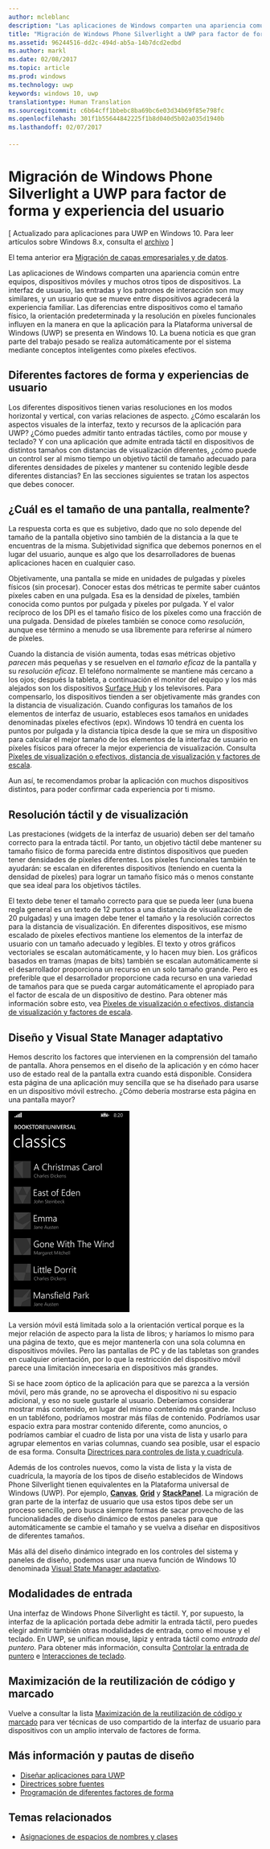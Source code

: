 ```yaml
---
author: mcleblanc
description: "Las aplicaciones de Windows comparten una apariencia común entre PC, dispositivos móviles y muchos otros tipos de dispositivos. La interfaz de usuario, las entradas y los patrones de interacción son muy similares, y un usuario que se mueve entre dispositivos agradecerá la experiencia familiar."
title: "Migración de Windows Phone Silverlight a UWP para factor de forma y experiencia del usuario"
ms.assetid: 96244516-dd2c-494d-ab5a-14b7dcd2edbd
ms.author: markl
ms.date: 02/08/2017
ms.topic: article
ms.prod: windows
ms.technology: uwp
keywords: windows 10, uwp
translationtype: Human Translation
ms.sourcegitcommit: c6b64cff1bbebc8ba69bc6e03d34b69f85e798fc
ms.openlocfilehash: 301f1b55644842225f1b8d040d5b02a035d1940b
ms.lasthandoff: 02/07/2017

---
```


#  <a name="porting-windows-phone-silverlight-to-uwp-for-form-factor-and-ux"></a>Migración de Windows Phone Silverlight a UWP para factor de forma y experiencia del usuario

\[ Actualizado para aplicaciones para UWP en Windows 10. Para leer artículos sobre Windows 8.x, consulta el [archivo](http://go.microsoft.com/fwlink/p/?linkid=619132) \]

El tema anterior era [Migración de capas empresariales y de datos](wpsl-to-uwp-business-and-data.md).

Las aplicaciones de Windows comparten una apariencia común entre equipos, dispositivos móviles y muchos otros tipos de dispositivos. La interfaz de usuario, las entradas y los patrones de interacción son muy similares, y un usuario que se mueve entre dispositivos agradecerá la experiencia familiar. Las diferencias entre dispositivos como el tamaño físico, la orientación predeterminada y la resolución en píxeles funcionales influyen en la manera en que la aplicación para la Plataforma universal de Windows (UWP) se presenta en Windows 10. La buena noticia es que gran parte del trabajo pesado se realiza automáticamente por el sistema mediante conceptos inteligentes como píxeles efectivos.

## <a name="different-form-factors-and-user-experience"></a>Diferentes factores de forma y experiencias de usuario

Los diferentes dispositivos tienen varias resoluciones en los modos horizontal y vertical, con varias relaciones de aspecto. ¿Cómo escalarán los aspectos visuales de la interfaz, texto y recursos de la aplicación para UWP? ¿Cómo puedes admitir tanto entradas táctiles, como por mouse y teclado? Y con una aplicación que admite entrada táctil en dispositivos de distintos tamaños con distancias de visualización diferentes, ¿cómo puede un control ser al mismo tiempo un objetivo táctil de tamaño adecuado para diferentes densidades de píxeles *y* mantener su contenido legible desde diferentes distancias? En las secciones siguientes se tratan los aspectos que debes conocer.

## <a name="what-is-the-size-of-a-screen-really"></a>¿Cuál es el tamaño de una pantalla, realmente?

La respuesta corta es que es subjetivo, dado que no solo depende del tamaño de la pantalla objetivo sino también de la distancia a la que te encuentras de la misma. Subjetividad significa que debemos ponernos en el lugar del usuario, aunque es algo que los desarrolladores de buenas aplicaciones hacen en cualquier caso.

Objetivamente, una pantalla se mide en unidades de pulgadas y píxeles físicos (sin procesar). Conocer estas dos métricas te permite saber cuántos píxeles caben en una pulgada. Esa es la densidad de píxeles, también conocida como puntos por pulgada y píxeles por pulgada. Y el valor recíproco de los DPI es el tamaño físico de los píxeles como una fracción de una pulgada. Densidad de píxeles también se conoce como *resolución*, aunque ese término a menudo se usa libremente para referirse al número de píxeles.

Cuando la distancia de visión aumenta, todas esas métricas objetivo *parecen* más pequeñas y se resuelven en el *tamaño eficaz* de la pantalla y su *resolución eficaz*. El teléfono normalmente se mantiene más cercano a los ojos; después la tableta, a continuación el monitor del equipo y los más alejados son los dispositivos [Surface Hub](http://www.microsoft.com/microsoft-surface-hub) y los televisores. Para compensarlo, los dispositivos tienden a ser objetivamente más grandes con la distancia de visualización. Cuando configuras los tamaños de los elementos de interfaz de usuario, estableces esos tamaños en unidades denominadas píxeles efectivos (epx). Windows 10 tendrá en cuenta los puntos por pulgada y la distancia típica desde la que se mira un dispositivo para calcular el mejor tamaño de los elementos de la interfaz de usuario en píxeles físicos para ofrecer la mejor experiencia de visualización. Consulta [Píxeles de visualización o efectivos, distancia de visualización y factores de escala](wpsl-to-uwp-porting-xaml-and-ui.md).

Aun así, te recomendamos probar la aplicación con muchos dispositivos distintos, para poder confirmar cada experiencia por ti mismo.

## <a name="touch-resolution-and-viewing-resolution"></a>Resolución táctil y de visualización

Las prestaciones (widgets de la interfaz de usuario) deben ser del tamaño correcto para la entrada táctil. Por tanto, un objetivo táctil debe mantener su tamaño físico de forma parecida entre distintos dispositivos que pueden tener densidades de píxeles diferentes. Los píxeles funcionales también te ayudarán: se escalan en diferentes dispositivos (teniendo en cuenta la densidad de píxeles) para lograr un tamaño físico más o menos constante que sea ideal para los objetivos táctiles.

El texto debe tener el tamaño correcto para que se pueda leer (una buena regla general es un texto de 12 puntos a una distancia de visualización de 20 pulgadas) y una imagen debe tener el tamaño y la resolución correctos para la distancia de visualización. En diferentes dispositivos, ese mismo escalado de píxeles efectivos mantiene los elementos de la interfaz de usuario con un tamaño adecuado y legibles. El texto y otros gráficos vectoriales se escalan automáticamente, y lo hacen muy bien. Los gráficos basados en tramas (mapas de bits) también se escalan automáticamente si el desarrollador proporciona un recurso en un solo tamaño grande. Pero es preferible que el desarrollador proporcione cada recurso en una variedad de tamaños para que se pueda cargar automáticamente el apropiado para el factor de escala de un dispositivo de destino. Para obtener más información sobre esto, vea [Píxeles de visualización o efectivos, distancia de visualización y factores de escala](wpsl-to-uwp-porting-xaml-and-ui.md).

## <a name="layout-and-adaptive-visual-state-manager"></a>Diseño y Visual State Manager adaptativo

Hemos descrito los factores que intervienen en la comprensión del tamaño de pantalla. Ahora pensemos en el diseño de la aplicación y en cómo hacer uso de estado real de la pantalla extra cuando está disponible. Considera esta página de una aplicación muy sencilla que se ha diseñado para usarse en un dispositivo móvil estrecho. ¿Cómo debería mostrarse esta página en una pantalla mayor?

![la aplicación de la Tienda de Windows Phone portada](images/wpsl-to-uwp-case-studies/c01-04-uni-phone-app-ported.png)

La versión móvil está limitada solo a la orientación vertical porque es la mejor relación de aspecto para la lista de libros; y haríamos lo mismo para una página de texto, que es mejor mantenerla con una sola columna en dispositivos móviles. Pero las pantallas de PC y de las tabletas son grandes en cualquier orientación, por lo que la restricción del dispositivo móvil parece una limitación innecesaria en dispositivos más grandes.

Si se hace zoom óptico de la aplicación para que se parezca a la versión móvil, pero más grande, no se aprovecha el dispositivo ni su espacio adicional, y eso no suele gustarle al usuario. Deberíamos considerar mostrar más contenido, en lugar del mismo contenido más grande. Incluso en un tabléfono, podríamos mostrar más filas de contenido. Podríamos usar espacio extra para mostrar contenido diferente, como anuncios, o podríamos cambiar el cuadro de lista por una vista de lista y usarlo para agrupar elementos en varias columnas, cuando sea posible, usar el espacio de esa forma. Consulta [Directrices para controles de lista y cuadrícula](https://msdn.microsoft.com/library/windows/apps/mt186889).

Además de los controles nuevos, como la vista de lista y la vista de cuadrícula, la mayoría de los tipos de diseño establecidos de Windows Phone Silverlight tienen equivalentes en la Plataforma universal de Windows (UWP). Por ejemplo, [**Canvas**](https://msdn.microsoft.com/library/windows/apps/br209267), [**Grid**](https://msdn.microsoft.com/library/windows/apps/br242704) y [**StackPanel**](https://msdn.microsoft.com/library/windows/apps/br209635). La migración de gran parte de la interfaz de usuario que usa estos tipos debe ser un proceso sencillo, pero busca siempre formas de sacar provecho de las funcionalidades de diseño dinámico de estos paneles para que automáticamente se cambie el tamaño y se vuelva a diseñar en dispositivos de diferentes tamaños.

Más allá del diseño dinámico integrado en los controles del sistema y paneles de diseño, podemos usar una nueva función de Windows 10 denominada [Visual State Manager adaptativo](wpsl-to-uwp-porting-xaml-and-ui.md).

## <a name="input-modalities"></a>Modalidades de entrada

Una interfaz de Windows Phone Silverlight es táctil. Y, por supuesto, la interfaz de la aplicación portada debe admitir la entrada táctil, pero puedes elegir admitir también otras modalidades de entrada, como el mouse y el teclado. En UWP, se unifican mouse, lápiz y entrada táctil como *entrada del puntero*. Para obtener más información, consulta [Controlar la entrada de puntero](https://msdn.microsoft.com/library/windows/apps/mt404610) e [Interacciones de teclado](https://msdn.microsoft.com/library/windows/apps/mt185607).

## <a name="maximizing-markup-and-code-re-use"></a>Maximización de la reutilización de código y marcado

Vuelve a consultar la lista [Maximización de la reutilización de código y marcado](wpsl-to-uwp-porting-to-a-uwp-project.md) para ver técnicas de uso compartido de la interfaz de usuario para dispositivos con un amplio intervalo de factores de forma.

## <a name="more-info-and-design-guidelines"></a>Más información y pautas de diseño

-   [Diseñar aplicaciones para UWP](http://dev.windows.com/design)
-   [Directrices sobre fuentes](https://msdn.microsoft.com/library/windows/apps/hh700394)
-   [Programación de diferentes factores de forma](https://msdn.microsoft.com/library/windows/apps/dn958435)

## <a name="related-topics"></a>Temas relacionados

* [Asignaciones de espacios de nombres y clases](wpsl-to-uwp-namespace-and-class-mappings.md)


